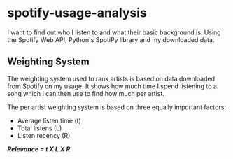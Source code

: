 # spotify-usage-analysis

I want to find out who I listen to and what their basic background is. Using the Spotify Web API, Python's SpotiPy library and my downloaded data.

## Weighting System
The weighting system used to rank artists is based on data downloaded from Spotify on my usage. It shows how much time I spend listening to a song which I can then use to find how much per artist. 

The per artist weighting system is based on three equally important factors: 
- Average listen time (t)
- Total listens (L)
- Listen recency (R)

***Relevance = t X L X R***

